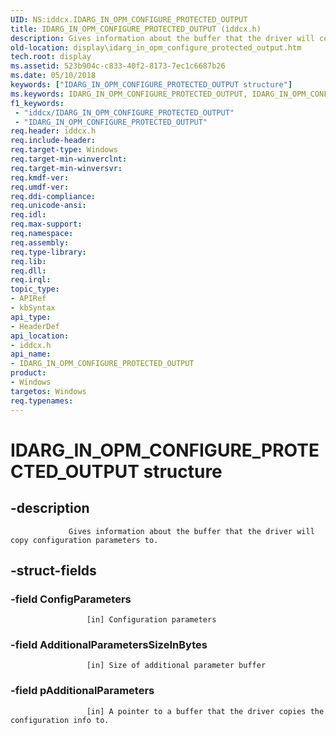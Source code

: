 ```yaml
---
UID: NS:iddcx.IDARG_IN_OPM_CONFIGURE_PROTECTED_OUTPUT
title: IDARG_IN_OPM_CONFIGURE_PROTECTED_OUTPUT (iddcx.h)
description: Gives information about the buffer that the driver will copy configuration parameters to.
old-location: display\idarg_in_opm_configure_protected_output.htm
tech.root: display
ms.assetid: 523b904c-c833-40f2-8173-7ec1c6687b26
ms.date: 05/10/2018
keywords: ["IDARG_IN_OPM_CONFIGURE_PROTECTED_OUTPUT structure"]
ms.keywords: IDARG_IN_OPM_CONFIGURE_PROTECTED_OUTPUT, IDARG_IN_OPM_CONFIGURE_PROTECTED_OUTPUT structure [Display Devices], display.idarg_in_opm_configure_protected_output, iddcx/IDARG_IN_OPM_CONFIGURE_PROTECTED_OUTPUT
f1_keywords:
 - "iddcx/IDARG_IN_OPM_CONFIGURE_PROTECTED_OUTPUT"
 - "IDARG_IN_OPM_CONFIGURE_PROTECTED_OUTPUT"
req.header: iddcx.h
req.include-header: 
req.target-type: Windows
req.target-min-winverclnt: 
req.target-min-winversvr: 
req.kmdf-ver: 
req.umdf-ver: 
req.ddi-compliance: 
req.unicode-ansi: 
req.idl: 
req.max-support: 
req.namespace: 
req.assembly: 
req.type-library: 
req.lib: 
req.dll: 
req.irql: 
topic_type:
- APIRef
- kbSyntax
api_type:
- HeaderDef
api_location:
- iddcx.h
api_name:
- IDARG_IN_OPM_CONFIGURE_PROTECTED_OUTPUT
product:
- Windows
targetos: Windows
req.typenames: 
---
```


# IDARG_IN_OPM_CONFIGURE_PROTECTED_OUTPUT structure


## -description



                 Gives information about the buffer that the driver will copy configuration parameters to.
             


## -struct-fields




### -field ConfigParameters


                     [in] Configuration parameters
                 


### -field AdditionalParametersSizeInBytes


                     [in] Size of additional parameter buffer
                 


### -field pAdditionalParameters


                     [in] A pointer to a buffer that the driver copies the configuration info to.
                 

